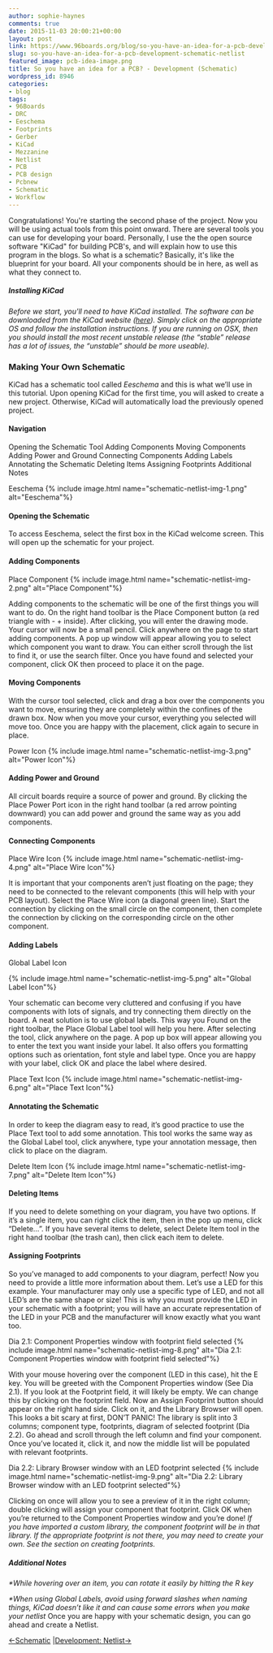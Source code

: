 ```yaml
---
author: sophie-haynes
comments: true
date: 2015-11-03 20:00:21+00:00
layout: post
link: https://www.96boards.org/blog/so-you-have-an-idea-for-a-pcb-development-schematic-netlist/
slug: so-you-have-an-idea-for-a-pcb-development-schematic-netlist
featured_image: pcb-idea-image.png
title: So you have an idea for a PCB? - Development (Schematic)
wordpress_id: 8946
categories:
- blog
tags:
- 96Boards
- DRC
- Eeschema
- Footprints
- Gerber
- KiCad
- Mezzanine
- Netlist
- PCB
- PCB design
- Pcbnew
- Schematic
- Workflow
---
```


Congratulations! You're starting the second phase of the project.
Now you will be using actual tools from this point onward. There are several tools you can use for developing your board. Personally, I use the the open source software "KiCad" for building PCB's, and will explain how to use this program in the blogs.
So what is a schematic? Basically, it's like the blueprint for your board. All your components should be in here, as well as what they connect to.

##### _Installing KiCad_

_Before we start, you'll need to have KiCad installed. The software can be downloaded from the KiCad website ([here](http://kicad-pcb.org/download/)). Simply click on the appropriate OS and follow the installation instructions. If you are running on OSX, then you should install the most recent unstable release (the “stable” release has a lot of issues, the “unstable” should be more useable)._

### Making Your Own Schematic

KiCad has a schematic tool called _Eeschema_ and this is what we’ll use in this tutorial. Upon opening KiCad for the first time, you will asked to create a new project. Otherwise, KiCad will automatically load the previously opened project.

#### Navigation

Opening the Schematic Tool
Adding Components
Moving Components
Adding Power and Ground
Connecting Components
Adding Labels
Annotating the Schematic
Deleting Items
Assigning Footprints
Additional Notes

Eeschema
{% include image.html name="schematic-netlist-img-1.png" alt="Eeschema"%}

#### Opening the Schematic

To access Eeschema, select the first box in the KiCad welcome screen. This will open up the schematic for your project.

#### Adding Components

Place Component
{% include image.html name="schematic-netlist-img-2.png" alt="Place Component"%}


Adding components to the schematic will be one of the first things you will want to do. On the right hand toolbar is the Place Component button (a red triangle with - + inside). After clicking, you will enter the drawing mode. Your cursor will now be a small pencil. Click anywhere on the page to start adding components. A pop up window will appear allowing you to select which component you want to draw. You can either scroll through the list to find it, or use the search filter. Once you have found and selected your component, click OK then proceed to place it on the page.

#### Moving Components

With the cursor tool selected, click and drag a box over the components you want to move, ensuring they are completely within the confines of the drawn box. Now when you move your cursor, everything you selected will move too. Once you are happy with the placement, click again to secure in place.

Power Icon
{% include image.html name="schematic-netlist-img-3.png" alt="Power Icon"%}

#### Adding Power and Ground

All circuit boards require a source of power and ground. By clicking the Place Power Port icon in the right hand toolbar (a red arrow pointing downward) you can add power and ground the same way as you add components.

#### Connecting Components

Place Wire Icon
{% include image.html name="schematic-netlist-img-4.png" alt="Place Wire Icon"%}


It is important that your components aren’t just floating on the page; they need to be connected to the relevant components (this will help with your PCB layout). Select the Place Wire icon (a diagonal green line). Start the connection by clicking on the small circle on the component, then complete the connection by clicking on the corresponding circle on the other component.





#### Adding Labels

Global Label Icon

{% include image.html name="schematic-netlist-img-5.png" alt="Global Label Icon"%}


Your schematic can become very cluttered and confusing if you have components with lots of signals, and try connecting them directly on the board. A neat solution is to use global labels. This way you Found on the right toolbar, the Place Global Label tool will help you here. After selecting the tool, click anywhere on the page. A pop up box will appear allowing you to enter the text you want inside your label. It also offers you formatting options such as orientation, font style and label type. Once you are happy with your label, click OK and place the label where desired.


Place Text Icon
{% include image.html name="schematic-netlist-img-6.png" alt="Place Text Icon"%}


#### Annotating the Schematic

In order to keep the diagram easy to read, it’s good practice to use the Place Text tool to add some annotation. This tool works the same way as the Global Label tool, click anywhere, type your annotation message, then click to place on the diagram.


Delete Item Icon
{% include image.html name="schematic-netlist-img-7.png" alt="Delete Item Icon"%}


#### Deleting Items


If you need to delete something on your diagram, you have two options. If it’s a single item, you can right click the item, then in the pop up menu, click “Delete…”. If you have several items to delete, select Delete Item tool in the right hand toolbar (the trash can), then click each item to delete.


#### Assigning Footprints


So you’ve managed to add components to your diagram, perfect! Now you need to provide a little more information about them. Let’s use a LED for this example. Your manufacturer may only use a specific type of LED, and not all LED’s are the same shape or size! This is why you must provide the LED in your schematic with a footprint; you will have an accurate representation of the LED in your PCB and the manufacturer will know exactly what you want too.

Dia 2.1: Component Properties window with footprint field selected
{% include image.html name="schematic-netlist-img-8.png" alt="Dia 2.1: Component Properties window with footprint field selected"%}



With your mouse hovering over the component (LED in this case), hit the E key. You will be greeted with the Component Properties window (See Dia 2.1). If you look at the Footprint field, it will likely be empty. We can change this by clicking on the footprint field. Now an Assign Footprint button should appear on the right hand side. Click on it, and the Library Browser will open. This looks a bit scary at first, DON’T PANIC! The library is split into 3 columns; component type, footprints, diagram of selected footprint (Dia 2.2). Go ahead and scroll through the left column and find your component. Once you’ve located it, click it, and now the middle list will be populated with relevant footprints.

Dia 2.2: Library Browser window with an LED footprint selected
{% include image.html name="schematic-netlist-img-9.png" alt="Dia 2.2: Library Browser window with an LED footprint selected"%}

Clicking on once will allow you to see a preview of it in the right column; double clicking will assign your component that footprint. Click OK when you’re returned to the Component Properties window and you’re done!
_If you have imported a custom library, the component footprint will be in that library. If the appropriate footprint is not there, you may need to create your own. See the section on creating footprints._


##### Additional Notes

_*While hovering over an item, you can rotate it easily by hitting the R key_

_*When using Global Labels, avoid using forward slashes when naming things, KiCad doesn’t like it and can cause some errors when you make your netlist_
Once you are happy with your schematic design, you can go ahead and create a Netlist.

[←Schematic](/?p=8941) &#124;[Development: Netlist→ ](/?p=8960)
